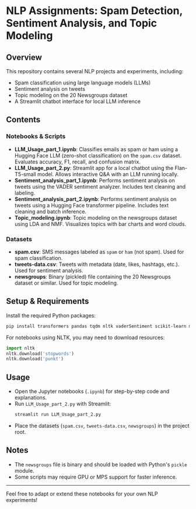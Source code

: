 # NLP Assignments: Spam Detection, Sentiment Analysis, and Topic Modeling

## Overview
This repository contains several NLP projects and experiments, including:
- Spam classification using large language models (LLMs)
- Sentiment analysis on tweets
- Topic modeling on the 20 Newsgroups dataset
- A Streamlit chatbot interface for local LLM inference

## Contents

### Notebooks & Scripts
- **LLM_Usage_part_1.ipynb**: Classifies emails as spam or ham using a Hugging Face LLM (zero-shot classification) on the `spam.csv` dataset. Evaluates accuracy, F1, recall, and confusion matrix.
- **LLM_Usage_part_2.py**: Streamlit app for a local chatbot using the Flan-T5-small model. Allows interactive Q&A with an LLM running locally.
- **Sentiment_analysis_part_1.ipynb**: Performs sentiment analysis on tweets using the VADER sentiment analyzer. Includes text cleaning and labeling.
- **Sentiment_analysis_part_2.ipynb**: Performs sentiment analysis on tweets using a Hugging Face transformer pipeline. Includes text cleaning and batch inference.
- **Topic_modeling.ipynb**: Topic modeling on the newsgroups dataset using LDA and NMF. Visualizes topics with bar charts and word clouds.

### Datasets
- **spam.csv**: SMS messages labeled as `spam` or `ham` (not spam). Used for spam classification.
- **tweets-data.csv**: Tweets with metadata (date, likes, hashtags, etc.). Used for sentiment analysis.
- **newsgroups**: Binary (pickled) file containing the 20 Newsgroups dataset or similar. Used for topic modeling.

## Setup & Requirements
Install the required Python packages:
```bash
pip install transformers pandas tqdm nltk vaderSentiment scikit-learn matplotlib wordcloud streamlit torch
```

For notebooks using NLTK, you may need to download resources:
```python
import nltk
nltk.download('stopwords')
nltk.download('punkt')
```

## Usage
- Open the Jupyter notebooks (`.ipynb`) for step-by-step code and explanations.
- Run `LLM_Usage_part_2.py` with Streamlit:
  ```bash
  streamlit run LLM_Usage_part_2.py
  ```
- Place the datasets (`spam.csv`, `tweets-data.csv`, `newsgroups`) in the project root.

## Notes
- The `newsgroups` file is binary and should be loaded with Python's `pickle` module.
- Some scripts may require GPU or MPS support for faster inference.

---
Feel free to adapt or extend these notebooks for your own NLP experiments! 
